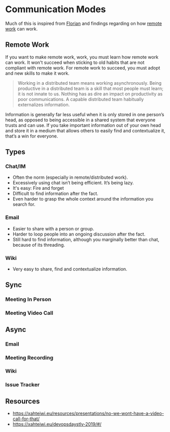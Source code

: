# Communication Modes

Much of this is inspired from [Florian](https://xahteiwi.eu/) and findings regarding on how [remote work](https://xahteiwi.eu/devopsdaystlv-2019/#/) can work.

## Remote Work

If you want to make remote work, work, you must learn how remote work can work. It won't succeed when sticking to  old habits that are not compliant with remote work. For remote work to succeed, you must adopt and new skills to make it work.

> Working in a distributed team means working asynchronously.
> Being productive in a distributed team is a skill that most people must learn; it is not innate to us.
> Nothing has as dire an impact on productivity as poor communications.
> A capable distributed team habitually externalizes information.

Information is generally far less useful when it is only stored in one person’s head, as opposed to being accessible in a shared system that everyone trusts and can use. If you take important information out of your own head and store it in a medium that allows others to easily find and contextualize it, that’s a win for everyone.

## Types

### Chat/IM

* Often the norm (especially in remote/distributed work).
* Excessively using chat isn’t being efficient. It’s being lazy.
* It's easy: Fire and forget 
* Difficult to find information after the fact.
* Even harder to grasp the whole context around the information you search for.

### Email

* Easier to share with a person or group.
* Harder to loop people into an ongoing discussion after the fact.
* Still hard to find information, although you marginally better than chat, because of its threading.

### Wiki

* Very easy to share, find and contextualize information.









## Sync

### Meeting In Person

### Meeting Video Call

## Async

### Email


### Meeting Recording

### Wiki

### Issue Tracker

## Resources

* https://xahteiwi.eu/resources/presentations/no-we-wont-have-a-video-call-for-that/
* https://xahteiwi.eu/devopsdaystlv-2019/#/